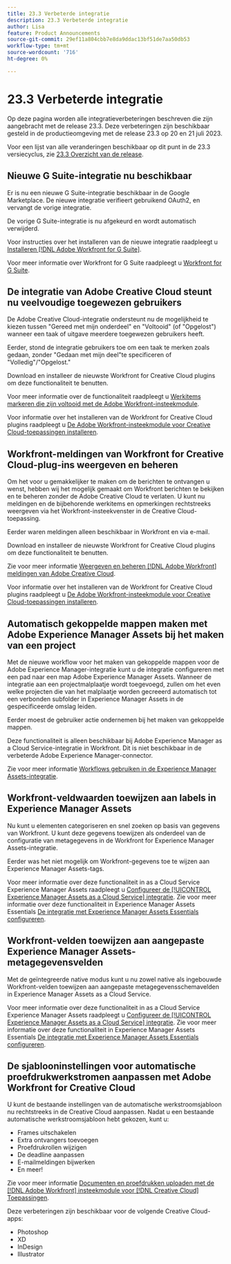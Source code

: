 ```yaml
---
title: 23.3 Verbeterde integratie
description: 23.3 Verbeterde integratie
author: Lisa
feature: Product Announcements
source-git-commit: 29ef11a804cbb7e8da9ddac13bf51de7aa50db53
workflow-type: tm+mt
source-wordcount: '716'
ht-degree: 0%

---
```


# 23.3 Verbeterde integratie

Op deze pagina worden alle integratieverbeteringen beschreven die zijn aangebracht met de release 23.3. Deze verbeteringen zijn beschikbaar gesteld in de productieomgeving met de release 23.3 op 20 en 21 juli 2023.

Voor een lijst van alle veranderingen beschikbaar op dit punt in de 23.3 versiecyclus, zie [23.3 Overzicht van de release](/help/quicksilver/product-announcements/product-releases/23.3-release-activity/23-3-release-overview.md).

## Nieuwe G Suite-integratie nu beschikbaar

Er is nu een nieuwe G Suite-integratie beschikbaar in de Google Marketplace. De nieuwe integratie verifieert gebruikend OAuth2, en vervangt de vorige integratie.

De vorige G Suite-integratie is nu afgekeurd en wordt automatisch verwijderd.

Voor instructies over het installeren van de nieuwe integratie raadpleegt u [Installeren [!DNL Adobe Workfront for G Suite]](/help/quicksilver/workfront-integrations-and-apps/workfront-for-g-suite/install-workfront-for-gsuite.md).

Voor meer informatie over Workfront for G Suite raadpleegt u [Workfront for G Suite](/help/quicksilver/workfront-integrations-and-apps/workfront-for-g-suite/workfront-for-gsuite.md).

## De integratie van Adobe Creative Cloud steunt nu veelvoudige toegewezen gebruikers

De Adobe Creative Cloud-integratie ondersteunt nu de mogelijkheid te kiezen tussen &quot;Gereed met mijn onderdeel&quot; en &quot;Voltooid&quot; (of &quot;Opgelost&quot;) wanneer een taak of uitgave meerdere toegewezen gebruikers heeft.

Eerder, stond de integratie gebruikers toe om een taak te merken zoals gedaan, zonder &quot;Gedaan met mijn deel&quot;te specificeren of &quot;Volledig&quot;/&quot;Opgelost.&quot;

Download en installeer de nieuwste Workfront for Creative Cloud plugins om deze functionaliteit te benutten.

Voor meer informatie over de functionaliteit raadpleegt u [Werkitems markeren die zijn voltooid met de Adobe Workfront-insteekmodule](/help/quicksilver/workfront-integrations-and-apps/adobe-workfront-for-creative-cloud/wf-cc-complete.md).

Voor informatie over het installeren van de Workfront for Creative Cloud plugins raadpleegt u [De Adobe Workfront-insteekmodule voor Creative Cloud-toepassingen installeren](/help/quicksilver/workfront-integrations-and-apps/adobe-workfront-for-creative-cloud/wf-cc-install-toc.md).

## Workfront-meldingen van Workfront for Creative Cloud-plug-ins weergeven en beheren

Om het voor u gemakkelijker te maken om de berichten te ontvangen u wenst, hebben wij het mogelijk gemaakt om Workfront berichten te bekijken en te beheren zonder de Adobe Creative Cloud te verlaten. U kunt nu meldingen en de bijbehorende werkitems en opmerkingen rechtstreeks weergeven via het Workfront-insteekvenster in de Creative Cloud-toepassing.

Eerder waren meldingen alleen beschikbaar in Workfront en via e-mail.

Download en installeer de nieuwste Workfront for Creative Cloud plugins om deze functionaliteit te benutten.

Zie voor meer informatie [Weergeven en beheren [!DNL Adobe Workfront] meldingen van Adobe Creative Cloud](/help/quicksilver/workfront-integrations-and-apps/adobe-workfront-for-creative-cloud/wf-cc-notifications.md).

Voor informatie over het installeren van de Workfront for Creative Cloud plugins raadpleegt u [De Adobe Workfront-insteekmodule voor Creative Cloud-toepassingen installeren](/help/quicksilver/workfront-integrations-and-apps/adobe-workfront-for-creative-cloud/wf-cc-install-toc.md).

<!--

## Improved experience when moving a document to a linked folder with drag and drop

We've added some transparency to the process of dragging and dropping a document into a linked folder. Now, the document that you moved to a linked folder remains in the document list until it has fully moved. The document options are disabled, but you can still open the document for view while it is moving. When the document has completed the transfer, it disappears from the document list, because it is now fully located in the linked folder.

Previously, documents would immediately disappear from the document list, before they had finished moving to the linked folder.

For more information, see [Link documents from external applications](/help/quicksilver/documents/adding-documents-to-workfront/link-documents-from-external-apps.md).

-->

## Automatisch gekoppelde mappen maken met Adobe Experience Manager Assets bij het maken van een project

Met de nieuwe workflow voor het maken van gekoppelde mappen voor de Adobe Experience Manager-integratie kunt u de integratie configureren met een pad naar een map Adobe Experience Manager Assets. Wanneer de integratie aan een projectmalplaatje wordt toegevoegd, zullen om het even welke projecten die van het malplaatje worden gecreeerd automatisch tot een verbonden subfolder in Experience Manager Assets in de gespecificeerde omslag leiden.

Eerder moest de gebruiker actie ondernemen bij het maken van gekoppelde mappen.

Deze functionaliteit is alleen beschikbaar bij Adobe Experience Manager as a Cloud Service-integratie in Workfront. Dit is niet beschikbaar in de verbeterde Adobe Experience Manager-connector.

Zie voor meer informatie [Workflows gebruiken in de Experience Manager Assets-integratie](/help/quicksilver/documents/adobe-workfront-for-experience-manager-assets-essentials/use-aem-workflows.md).

## Workfront-veldwaarden toewijzen aan labels in Experience Manager Assets

Nu kunt u elementen categoriseren en snel zoeken op basis van gegevens van Workfront. U kunt deze gegevens toewijzen als onderdeel van de configuratie van metagegevens in de Workfront for Experience Manager Assets-integratie.

Eerder was het niet mogelijk om Workfront-gegevens toe te wijzen aan Experience Manager Assets-tags.

Voor meer informatie over deze functionaliteit in as a Cloud Service Experience Manager Assets raadpleegt u [Configureer de [!UICONTROL Experience Manager Assets as a Cloud Service] integratie](/help/quicksilver/administration-and-setup/configure-integrations/configure-aacs-integration.md).
Zie voor meer informatie over deze functionaliteit in Experience Manager Assets Essentials [De integratie met Experience Manager Assets Essentials configureren](/help/quicksilver/documents/adobe-workfront-for-experience-manager-assets-essentials/setup-asset-essentials.md).

## Workfront-velden toewijzen aan aangepaste Experience Manager Assets-metagegevensvelden

Met de geïntegreerde native modus kunt u nu zowel native als ingebouwde Workfront-velden toewijzen aan aangepaste metagegevensschemavelden in Experience Manager Assets as a Cloud Service.

Voor meer informatie over deze functionaliteit in as a Cloud Service Experience Manager Assets raadpleegt u [Configureer de [!UICONTROL Experience Manager Assets as a Cloud Service] integratie](/help/quicksilver/administration-and-setup/configure-integrations/configure-aacs-integration.md).
Zie voor meer informatie over deze functionaliteit in Experience Manager Assets Essentials [De integratie met Experience Manager Assets Essentials configureren](/help/quicksilver/documents/adobe-workfront-for-experience-manager-assets-essentials/setup-asset-essentials.md).

## De sjablooninstellingen voor automatische proefdrukwerkstromen aanpassen met Adobe Workfront for Creative Cloud

U kunt de bestaande instellingen van de automatische werkstroomsjabloon nu rechtstreeks in de Creative Cloud aanpassen. Nadat u een bestaande automatische werkstroomsjabloon hebt gekozen, kunt u:

* Frames uitschakelen
* Extra ontvangers toevoegen
* Proefdrukrollen wijzigen
* De deadline aanpassen
* E-mailmeldingen bijwerken
* En meer!

Zie voor meer informatie [Documenten en proefdrukken uploaden met de [!DNL Adobe Workfront] insteekmodule voor [!DNL Creative Cloud] Toepassingen](/help/quicksilver/workfront-integrations-and-apps/adobe-workfront-for-creative-cloud/wf-cc-docs-proofs-toc.md).

Deze verbeteringen zijn beschikbaar voor de volgende Creative Cloud-apps:

* Photoshop
* XD
* InDesign
* Illustrator
